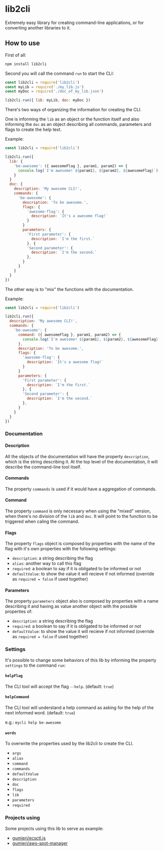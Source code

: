 # lib2cli

Extremely easy library for creating command-line applications, or for converting another libraries to it.

## How to use

First of all:
```bash
npm install lib2cli
```

Second you will call the command `run` to start the CLI:
```javascript
const lib2cli = require('lib2cli')
const myLib = require('./my_lib.js')
const myDoc = require('./doc_of_my_lib.json')

lib2cli.run({ lib: myLib, doc: myDoc })
```

There's two ways of organizing the information for creating the CLI.

One is informing the `lib` as an object or the function itself and also informing the `doc` as an object describing all commands, parameters and flags to create the help text.

Example:

```javascript
const lib2cli = require('lib2cli')

lib2cli.run({
  lib: {
    'be-awesome': ({ awesomeFlag }, param1, param2) => {
      console.log(`I'm awesome! ${param1}, ${param2}, ${awesomeFlag}`)
    }
  }
  doc: {
    description: 'My awesome CLI!',
    commands: {
      'be-awesome': {
        description: 'To be awesome.',
        flags: {
          'awesome-flag': {
            description: `It's a awesome flag!`
          }
        }
        parameters: {
          'First parameter': {
            description: `I'm the first.`
          }, {
          'Second parameter': {
            description: `I'm the second.`
          },
        }
      }
    }
  }
})
```

The other way is to "mix" the functions with the documentation.

Example:

```javascript
const lib2cli = require('lib2cli')

lib2cli.run({
  description: 'My awesome CLI!',
  commands: {
    'be-awesome': {
      command: ({ awesomeFlag }, param1, param2) => {
        console.log(`I'm awesome! ${param1}, ${param2}, ${awesomeFlag}`)
      },
      description: 'To be awesome.',
      flags: {
        'awesome-flag': {
          description: `It's a awesome flag!`
        }
      }
      parameters: {
        'First parameter': {
          description: `I'm the first.`
        }, {
        'Second parameter': {
          description: `I'm the second.`
        },
      }
    }
  }
})
```

### Documentation

#### Description

All the objects of the documentation will have the property `description`, which is the string describing it.
At the top level of the documentation, it will describe the command-line tool itself.

#### Commands

The property `commands` is used if it would have a aggregation of commands.

#### Command

The property `command` is only necessary when using the "mixed" version, when there's no division of the `lib` and `doc`.
It will point to the function to be triggered when caling the command.

#### Flags

The property `flags` object is composed by properties with the name of the flag with it's own properties with the following settings:
- `description`: a string describing the flag
- `alias`: another way to call this flag
- `required`: a boolean to say if it is obligated to be informed or not
- `defaultValue`: to show the value it will recieve if not informed (override as `required = false` if used together)

#### Parameters

The property `parameters` object also is composed by properties with a name describing it and having as value another object with the possible properties of:
- `description`: a string describing the flag
- `required`: a boolean to say if it is obligated to be informed or not
- `defaultValue`: to show the value it will recieve if not informed (override as `required = false` if used together)

### Settings

It's possible to change some behaviors of this lib by informing the property `settings` to the command `run`:

#### `helpFlag`
The CLI tool will accept the flag `--help`. (default: `true`)

#### `helpCommand`
The CLI tool will understand a help command as asking for the help of the next informed word. (default: `true`)

e.g.: `mycli help be-awesome`
#### `words`
To overwrite the properties used by the lib2cli to create the CLI.
- `args`
- `alias`
- `command`
- `commands`
- `defaultValue`
- `description`
- `doc`
- `flags`
- `lib`
- `parameters`
- `required`

### Projects using

Some projects using this lib to serve as example:
- [gumieri/ecsctl.js](https://github.com/gumieri/ecsctl.js)
- [gumieri/aws-spot-manager](https://github.com/gumieri/aws-spot-manager)
